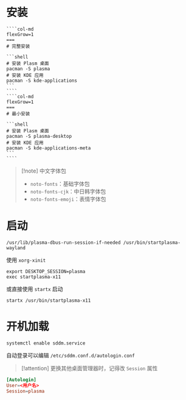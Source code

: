 # 安装

`````col
````col-md
flexGrow=1
===
# 完整安装

```shell
# 安装 Plasm 桌面
pacman -S plasma
# 安装 KDE 应用
pacman -S kde-applications
```
````
````col-md
flexGrow=1
===
# 最小安装

```shell
# 安装 Plasm 桌面
pacman -S plasma-desktop
# 安装 KDE 应用
pacman -S kde-applications-meta
```
````
`````

> [!note] 中文字体包
> -  `noto-fonts`：基础字体包
> - `noto-fonts-cjk`：中日韩字体包
> - `noto-fonts-emoji`：表情字体包

# 启动

```shell
/usr/lib/plasma-dbus-run-session-if-needed /usr/bin/startplasma-wayland
```

使用 `xorg-xinit`

```shell title:.xinitrc
export DESKTOP_SESSION=plasma
exec startplasma-x11
```

或直接使用 `startx` 启动

```shell
startx /usr/bin/startplasma-x11
```

# 开机加载

```shell
systemctl enable sddm.service
```

自动登录可以编辑 `/etc/sddm.conf.d/autologin.conf`

> [!attention] 更换其他桌面管理器时，记得改 `Session` 属性

``` title:autologin.conf
[Autologin]
User=<用户名>
Session=plasma
```
